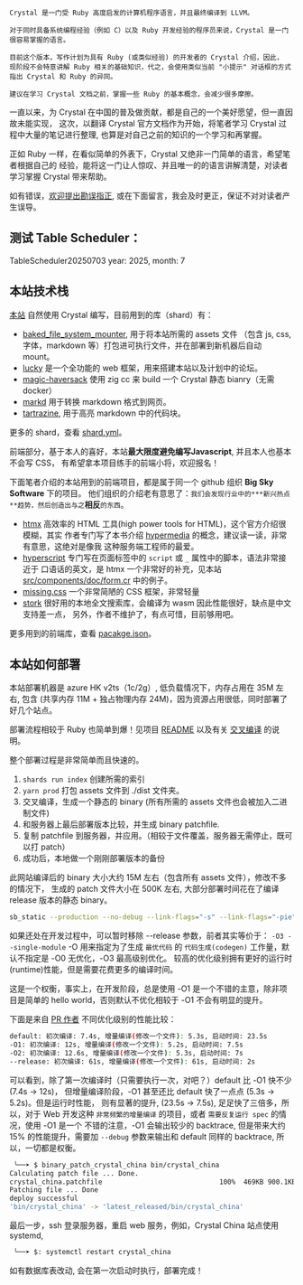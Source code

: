 ```
Crystal 是一门受 Ruby 高度启发的计算机程序语言，并且最终编译到 LLVM。

对于同时具备系统编程经验（例如 C）以及 Ruby 开发经验的程序员来说，Crystal 是一门
很容易掌握的语言。
```

```
目前这个版本，写作计划为具有 Ruby (或类似经验) 的开发者的 Crystal 介绍，因此，
现阶段不会特意讲解 Ruby 相关的基础知识，代之，会使用类似当前 "小提示" 对话框的方式
指出 Crystal 和 Ruby 的异同。

建议在学习 Crystal 文档之前，掌握一些 Ruby 的基本概念，会减少很多摩擦。
```

一直以来，为 Crystal 在中国的普及做贡献，都是自己的一个美好愿望，但一直因故未能实现，
这次，以翻译 Crystal 官方文档作为开始，将笔者学习 Crystal 过程中大量的笔记进行整理,
也算是对自己之前的知识的一个学习和再掌握。

正如 Ruby 一样，在看似简单的外表下，Crystal 又绝非一门简单的语言，希望笔者根据自己的
经验，能将这一门让人惊叹、并且唯一的的语言讲解清楚，对读者学习掌握 Crystal 带来帮助。

如有错误，[欢迎提出勘误指正](https://github.com/crystal-china/website/issues), 或在下面留言，我会及时更正，保证不对对读者产生误导。

## 测试 Table Scheduler：

TableScheduler20250703 year: 2025, month: 7

## 本站技术栈

[本站](https://github.com/crystal-china/website) 自然使用 Crystal 编写，目前用到的库（shard）有：

- [baked_file_system_mounter](https://github.com/crystal-china/baked_file_system_mounter), 用于将本站所需的 assets 文件
 （包含 js, css, 字体，markdown 等）打包进可执行文件，并在部署到新机器后自动 mount。
- [lucky](https://github.com/luckyframework/lucky) 是一个全功能的 web 框架，用来搭建本站以及计划中的论坛。
- [magic-haversack](https://github.com/crystal-china/magic-haversack) 使用 zig cc 来 build 一个 Crystal 静态 bianry（无需 docker）
- [markd](https://github.com/icyleaf/markd) 用于转换 markdown 格式到网页。
- [tartrazine](https://github.com/ralsina/tartrazine), 用于高亮 markdown 中的代码块。

更多的 shard，查看 [shard.yml](https://github.com/crystal-china/website/blob/master/shard.yml)。

前端部分，基于本人的喜好，本站**最大限度避免编写Javascript**, 并且本人也基本不会写 CSS，
有希望拿本项目练手的前端小将，欢迎报名！

下面笔者介绍的本站用到的前端项目，都是属于同一个 github 组织 **Big Sky Software** 下的项目。
他们组织的介绍老有意思了：`我们会发现行业中的***新兴热点**趋势，然后创造出与之`**相反**`的东西`。

- [htmx](https://htmx.org/) 高效率的 HTML 工具(high power tools for HTML)，这个官方介绍很模糊，其实
  作者专门写了本书介绍 [hypermedia](https://hypermedia.systems/) 的概念，建议读一读，非常有意思，这绝对是像我
  这种服务端工程师的最爱。
- [hyperscript](https://github.com/bigskysoftware/_hyperscript) 专门写在页面标签中的 `script` 或 `_` 属性中的脚本，语法非常接近于
  口语话的英文，是 htmx 一个非常好的补充，见本站 [src/components/doc/form.cr](https://github.com/crystal-china/website/blob/master/src/components/doc/form.cr) 中的例子。
- [missing.css](https://missing.style/) 一个非常简陋的 CSS 框架，非常轻量
- [stork](https://github.com/jameslittle230/stork) 很好用的本地全文搜索库，会编译为 wasm 因此性能很好，缺点是中文支持差一点，
  另外，作者不维护了，有点可惜，目前够用吧。

更多用到的前端库，查看 [pacakge.json](https://github.com/crystal-china/website/blob/master/package.json)。

## 本站如何部署

本站部署机器是 azure HK v2ts（1c/2g）, 低负载情况下，内存占用在 35M 左右, 包含 
(共享内存 11M + 独占物理内存 24M)，因为资源占用很低，同时部署了好几个站点。

部署流程相较于 Ruby 也简单到爆！见项目 [README](https://github.com/crystal-china/website/blob/master/README.md) 以及有关 [交叉编译](https://crystal-china.org/docs/cross_compile) 的说明。

整个部署过程是非常简单而且快速的。

1. `shards run index` 创建所需的索引
2. `yarn prod` 打包 assets 文件到 ./dist 文件夹。
3. 交叉编译，生成一个静态的 binary (所有所需的 assets 文件也会被加入二进制文件)
4. 和服务器上最后部署版本比较，并生成 binary patchfile.
5. 复制 patchfile 到服务器，并应用。（相较于文件覆盖，服务器无需停止，既可以打 patch）
6. 成功后，本地做一个刚刚部署版本的备份

此网站编译后的 binary 大小大约 15M 左右（包含所有 assets 文件），修改不多的情况下，
生成的 patch 文件大小在 500K 左右, 大部分部署时间花在了编译 release 版本的静态 binary。

```bash
sb_static --production --no-debug --link-flags="-s" --link-flags="-pie" --release crystal_china
```

如果还处在开发过程中，可以暂时移除 --release 参数，前者其实等价于： `-O3 --single-module`
-O 用来指定为了生成 `最优代码` 的 `代码生成(codegen)` 工作量，默认不指定是 -O0 无优化，-O3 最高级别优化。
较高的优化级别拥有更好的运行时(runtime)性能，但是需要花费更多的编译时间。

这是一个权衡，事实上，在开发阶段，总是使用 -O1 是一个不错的主意，除非项目是简单的 
hello world，否则默认不优化相较于 -O1 不会有明显的提升。

下面是来自 [PR 作者](https://github.com/crystal-lang/crystal/pull/13464#issue-1708224879) 不同优化级别的性能比较：

```bash
default: 初次编译: 7.4s, 增量编译(修改一个文件): 5.3s, 启动时间: 23.5s
-O1: 初次编译: 12s, 增量编译(修改一个文件): 5.2s, 启动时间: 7.5s
-O2: 初次编译: 12.6s, 增量编译(修改一个文件): 5.3s, 启动时间: 7s
--release: 初次编译: 61s, 增量编译(修改一个文件): 61s, 启动时间: 2s
```

可以看到，除了第一次编译时（只需要执行一次，对吧？）default 比 -O1 快不少 (7.4s -> 12s)，
但增量编译阶段，-O1 甚至还比 default 快了一点点 (5.3s -> 5.2s)。但是运行时性能，
则有显著的提升, (23.5s -> 7.5s), 足足快了三倍多，所以，对于 Web 开发这种 
`非常频繁的增量编译` 的项目，或者 `需要反复运行 spec` 的情况，使用 -O1 是一个
不错的注意，-O1 会输出较少的 backtrace, 但是带来大约 15% 的性能提升，需要加 `--debug` 
参数来输出和 default 同样的 backtrace, 所以，一切都是权衡。


```bash
 ╰──➤ $ binary_patch_crystal_china bin/crystal_china
Calculating patch file ... Done.
crystal_china.patchfile								100%  469KB 900.1KB/s   00:00
Patching file ... Done
deploy successful
'bin/crystal_china' -> 'latest_released/bin/crystal_china'
```


最后一步，ssh 登录服务器，重启 web 服务，例如，Crystal China 站点使用 systemd, 

```bash
 ╰──➤ $: systemctl restart crystal_china
```

如有数据库表改动, 会在第一次启动时执行，部署完成！


